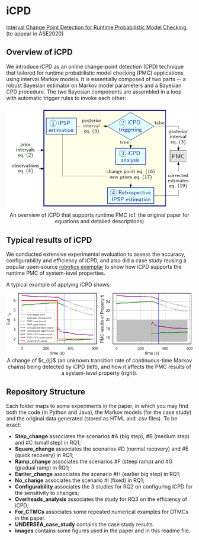 # iCPD
[Interval Change Point Detection for Runtime Probabilistic Model Checking](https://x-y-zhao.github.io/files/ASE2020.pdf), (to appear in ASE2020)

## Overview of iCPD
We introduce iCPD as an online change-point detection (CPD) technique that tailored for runtime probabilistic model checking (PMC) applications using interval Markov models. It is essentially composed of two parts -- a robust Bayesian estimator on Markov model parameters and a Bayesian CPD procedure. The two Bayesian components are assembled in a loop with automatic trigger rules to invoke each other:


<p align="center">
  <img src="images/fig_work_flow.png" width="500" alt="iCPD work flow">
  <br />
  An overview of iCPD that supports runtime PMC (cf. the original paper for equations and detailed descriptions)
  <br />
</p>


## Typical results of iCPD
We conducted extensive experimental evaluation to assess the accuracy, configurability and efficiency of iCPD, and also did a case study
reusing a popular open-source [robotics exemplar](http://eprints.whiterose.ac.uk/113455/1/SEAMS_2017_UNDERSEA.pdf) to show how iCPD supports the runtime PMC of system-level properties.

A typical example of applying iCPD shows:

<p align="center">
  <img src="images/fig_undersea_example_for_readme.png" width="600" alt="iCPD results">
  <br />
  A change of $r_{ij}$ (an unknown transition rate of continuous-time Markov chains) being detected by iCPD (left), and how it affects the PMC results of a system-level property (right).
  <br />
</p>



## Repository Structure
Each folder maps to some experiments in the paper, in which you may find both the code (in Python and Java), the Markov models (for the case study) and the original data generated (stored as HTML and .csv files). To be exact:
* **Step_change** associates the scenarios #A (big step), #B (medium step) and #C (small step) in RQ1;
* **Square_change** associates the scenarios #D (normal recovery) and #E (quick recovery) in RQ1;
* **Ramp_change** associates the scenarios #F (steep ramp) and #G (gradual ramp) in RQ1;
* **Earlier_change** associates the scenario #H (earlier big step) in RQ1;
* **No_change** associates the scenario #I (fixed) in RQ1;
* **Configurability** associates the 3 studies for RQ2 on configuring iCPD for the sensitivity to changes;
* **Overheads_analysis** associates the study for RQ3 on the efficiency of iCPD;
* **For_CTMCs** associates some repeated numerical examples for DTMCs in the paper.
* **UNDERSEA_case_study** contains the case study results.
* **images** contains some figures used in the paper and in this readme file.


